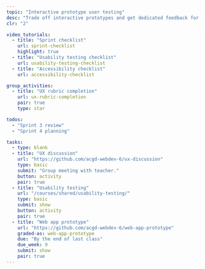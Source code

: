 ```yaml
---
topic: "Interactive prototype user testing"
desc: "Trade off interactive prototypes and get dedicated feedback for your app design."
clr: "2"

video_tutorials:
  - title: "Sprint checklist"
    url: sprint-checklist
    highlight: true
  - title: "Usability testing checklist"
    url: usability-testing-checklist
  - title: "Accessibility checklist"
    url: accessibility-checklist

group_activities:
  - title: "UX rubric completion"
    url: ux-rubric-completion
    pair: true
    type: star

todos:
  - "Sprint 3 review"
  - "Sprint 4 planning"

tasks:
  - type: blank
  - title: "UX discussion"
    url: "https://github.com/acgd-webdev-6/ux-discussion"
    type: basic
    submit: "Group meeting with teacher."
    button: activity
    pair: true
  - title: "Usability testing"
    url: "/courses/shared/usability-testing/"
    type: basic
    submit: show
    button: activity
    pair: true
  - title: "Web app prototype"
    url: "https://github.com/acgd-webdev-6/web-app-prototype"
    graded-as: web-app-prototype
    due: "By the end of last class"
    due_week: 9
    submit: show
    pair: true
---
```

